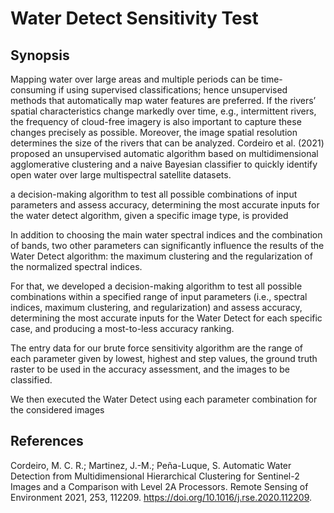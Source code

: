# Water Detect Sensitivity Test

## Synopsis

Mapping water over large areas and multiple periods can be time-consuming if using supervised classifications; hence unsupervised methods that automatically map water features are preferred. If the rivers’ spatial characteristics change markedly over time, e.g., intermittent rivers, the frequency of cloud-free imagery is also important to capture these changes precisely as possible. Moreover, the image spatial resolution determines the size of the rivers that can be analyzed. Cordeiro et al. (2021) proposed an unsupervised automatic algorithm based on multidimensional agglomerative clustering and a naive Bayesian classifier to quickly identify open water over large multispectral satellite datasets. 

a decision-making algorithm to test all possible combinations of input parameters and assess accuracy, determining the most accurate inputs for the water detect algorithm, given a specific image type, is provided


In addition to choosing the main water spectral indices and the combination of bands, two other parameters can significantly influence the results of the Water Detect algorithm: the maximum clustering and the regularization of the normalized spectral indices. 

For that, we developed a decision-making algorithm to test all possible combinations within a specified range of input parameters (i.e., spectral indices, maximum clustering, and regularization) and assess accuracy, determining the most accurate inputs for the Water Detect for each specific case, and producing a most-to-less accuracy ranking. 

The entry data for our brute force sensitivity algorithm are the range of each parameter given by lowest, highest and step values, the ground truth raster to be used in the accuracy assessment, and the images to be classified.

We then executed the Water Detect using each parameter combination for the considered images 


## References
Cordeiro, M. C. R.; Martinez, J.-M.; Peña-Luque, S. Automatic Water Detection from Multidimensional Hierarchical Clustering for Sentinel-2 Images and a Comparison with Level 2A Processors. Remote Sensing of Environment 2021, 253, 112209. https://doi.org/10.1016/j.rse.2020.112209.
